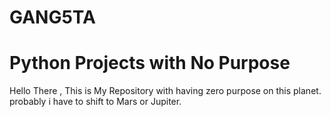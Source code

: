 # GANG5TA
# Python Projects with No Purpose

Hello There , This is My Repository with having zero purpose on this planet. probably i have to shift to Mars or Jupiter.
